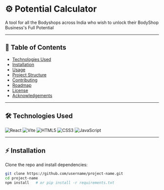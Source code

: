 # ⚙️ Potential Calculator

A tool for all the Bodyshops across India who wish to unlock their BodyShop Business's Full Potential

---

## 📂 Table of Contents
- [Technologies Used](#technologies-used)
- [Installation](#installation)
- [Usage](#usage)
- [Project Structure](#project-structure)
- [Contributing](#contributing)
- [Roadmap](#roadmap)
- [License](#license)
- [Acknowledgements](#acknowledgements)

---

## 🛠️ Technologies Used
![React](https://img.shields.io/badge/React-20232A?style=for-the-badge&logo=react&logoColor=61DAFB)
![Vite](https://img.shields.io/badge/Vite-646CFF?style=for-the-badge&logo=vite&logoColor=white)
![HTML5](https://img.shields.io/badge/HTML5-E34F26?style=for-the-badge&logo=html5&logoColor=white)
![CSS3](https://img.shields.io/badge/CSS3-1572B6?style=for-the-badge&logo=css3&logoColor=white)
![JavaScript](https://img.shields.io/badge/JavaScript-F7DF1E?style=for-the-badge&logo=javascript&logoColor=black)

---

## ⚡ Installation

Clone the repo and install dependencies:

```bash
git clone https://github.com/username/project-name.git
cd project-name
npm install   # or pip install -r requirements.txt
